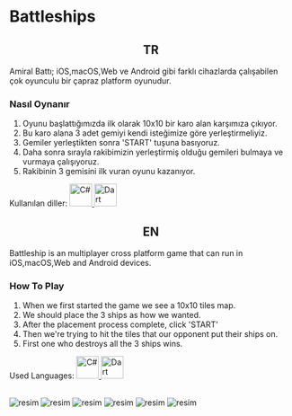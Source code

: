 
# Battleships
 
<h2 align="center" >TR</h2>

Amiral Battı; iOS,macOS,Web ve Android gibi farklı cihazlarda çalışabilen çok oyunculu bir çapraz platform oyunudur.

<h3>Nasıl Oynanır</h3>

1. Oyunu başlattığımızda ilk olarak 10x10 bir karo alan karşımıza çıkıyor.
2. Bu karo alana 3 adet gemiyi kendi isteğimize göre yerleştirmeliyiz.
3. Gemiler yerleştikten sonra 'START' tuşuna basıyoruz.
4. Daha sonra sırayla rakibimizin yerleştirmiş olduğu gemileri bulmaya ve vurmaya çalışıyoruz.
5. Rakibinin 3 gemisini ilk vuran oyunu kazanıyor.

Kullanılan diller:
<a href="https://dotnet.microsoft.com/en-us/languages/csharp" target="_blank" rel="noreferrer"> <img src="https://raw.githubusercontent.com/jmnote/z-icons/master/svg/csharp.svg" alt="C#" width="40" height="40"/> </a> 
<a href="https://dart.dev/" target="_blank" rel="noreferrer"> <img src="https://upload.wikimedia.org/wikipedia/commons/7/7e/Dart-logo.png" alt="Dart" width="40" height="40"/> </a> 
<h2 align="center" >EN</h3>

Battleship is an multiplayer cross platform game that can run in iOS,macOS,Web and Android devices.

<h3>How To Play</h3>

1. When we first started the game we see a 10x10 tiles map.
2. We should place the 3 ships as how we wanted.
3. After the placement process complete, click 'START'
4. Then we're trying to hit the tiles that our opponent put their ships on.
5. First one who destroys all the 3 ships wins.

Used Languages:
<a href="https://dotnet.microsoft.com/en-us/languages/csharp" target="_blank" rel="noreferrer"> <img src="https://raw.githubusercontent.com/jmnote/z-icons/master/svg/csharp.svg" alt="C#" width="40" height="40"/> </a> 
<a href="https://dart.dev/" target="_blank" rel="noreferrer"> <img src="https://upload.wikimedia.org/wikipedia/commons/7/7e/Dart-logo.png" alt="Dart" width="40" height="40"/> </a> 
</br>
</br>

![resim](https://user-images.githubusercontent.com/56223070/207585948-04b4b0cb-6b0e-4761-bbe7-2e5fc9f07cbe.png)
![resim](https://user-images.githubusercontent.com/56223070/207586314-4f74ceb6-656c-4333-8348-9e72453affe1.png)
![resim](https://user-images.githubusercontent.com/56223070/207586153-a448e8c9-b34c-4db4-921c-0c0a958ee416.png)
![resim](https://user-images.githubusercontent.com/56223070/207586703-d6e09142-f4fa-4242-b6e7-0a01c5404d23.png)
![resim](https://user-images.githubusercontent.com/56223070/207586220-68965064-a522-4535-af8a-59bcc9c425f1.png)
![resim](https://user-images.githubusercontent.com/56223070/207586244-982ff50c-75c2-4b48-b263-609ab0219015.png)

